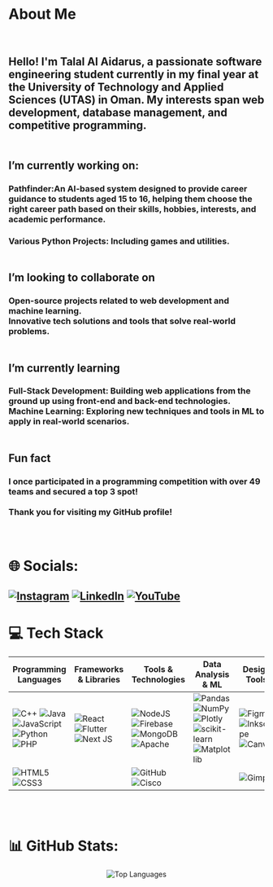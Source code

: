 # About Me<br><br>
## Hello! I'm Talal Al Aidarus, a passionate software engineering student currently in my final year at the University of Technology and Applied Sciences (UTAS) in Oman. My interests span web development, database management, and competitive programming.<br><br>

## I’m currently working on:<br>
### **Pathfinder**:An AI-based system designed to provide career guidance to students aged 15 to 16, helping them choose the right career path based on their skills, hobbies, interests, and academic performance.<br>
### **Various Python Projects**: Including games and utilities.<br><br>


## **I’m looking to collaborate on**<br>
### **Open-source projects** related to web development and machine learning.<br>**Innovative tech solutions** and tools that solve real-world problems.<br><br>
## I’m currently learning<br>
### **Full-Stack Development**: Building web applications from the ground up using front-end and back-end technologies.<br>**Machine Learning**: Exploring new techniques and tools in ML to apply in real-world scenarios.<br><br>

## Fun fact<br>
### I once participated in a programming competition with over 49 teams and secured a top 3 spot!<br><br>Thank you for visiting my GitHub profile!<br><br><br>

# 🌐 Socials:<br>
## [![Instagram](https://img.shields.io/badge/Instagram-%23E4405F.svg?logo=Instagram&logoColor=white)](https://www.instagram.com/talal3idarus/) [![LinkedIn](https://img.shields.io/badge/LinkedIn-%230077B5.svg?logo=linkedin&logoColor=white)](https://www.linkedin.com/in/talal-al-aidarus-962a60276/?originalSubdomain=om) [![YouTube](https://img.shields.io/badge/YouTube-%23FF0000.svg?logo=YouTube&logoColor=white)](https://www.youtube.com/channel/UCzOK72L-JTelK85jeMlXQrQ) 

# 💻 Tech Stack  

| **Programming Languages** | **Frameworks & Libraries** | **Tools & Technologies** | **Data Analysis & ML** | **Design Tools** |
|---------------------------|---------------------------|--------------------------|-------------------------|------------------|
| ![C++](https://img.shields.io/badge/c++-%2300599C.svg?style=for-the-badge&logo=c%2B%2B&logoColor=white) ![Java](https://img.shields.io/badge/java-%23ED8B00.svg?style=for-the-badge&logo=openjdk&logoColor=white) ![JavaScript](https://img.shields.io/badge/javascript-%23323330.svg?style=for-the-badge&logo=javascript&logoColor=%23F7DF1E) ![Python](https://img.shields.io/badge/python-3670A0?style=for-the-badge&logo=python&logoColor=ffdd54) ![PHP](https://img.shields.io/badge/php-%23777BB4.svg?style=for-the-badge&logo=php&logoColor=white) | ![React](https://img.shields.io/badge/react-%2320232a.svg?style=for-the-badge&logo=react&logoColor=%2361DAFB) ![Flutter](https://img.shields.io/badge/Flutter-%2302569B.svg?style=for-the-badge&logo=Flutter&logoColor=white) ![Next JS](https://img.shields.io/badge/Next-black?style=for-the-badge&logo=next.js&logoColor=white) | ![NodeJS](https://img.shields.io/badge/node.js-6DA55F?style=for-the-badge&logo=node.js&logoColor=white) ![Firebase](https://img.shields.io/badge/firebase-%23039BE5.svg?style=for-the-badge&logo=firebase) ![MongoDB](https://img.shields.io/badge/MongoDB-%234ea94b.svg?style=for-the-badge&logo=mongodb&logoColor=white) ![Apache](https://img.shields.io/badge/apache-%23D42029.svg?style=for-the-badge&logo=apache&logoColor=white) | ![Pandas](https://img.shields.io/badge/pandas-%23150458.svg?style=for-the-badge&logo=pandas&logoColor=white) ![NumPy](https://img.shields.io/badge/numpy-%23013243.svg?style=for-the-badge&logo=numpy&logoColor=white) ![Plotly](https://img.shields.io/badge/Plotly-%233F4F75.svg?style=for-the-badge&logo=plotly&logoColor=white) ![scikit-learn](https://img.shields.io/badge/scikit--learn-%23F7931E.svg?style=for-the-badge&logo=scikit-learn&logoColor=white) ![Matplotlib](https://img.shields.io/badge/Matplotlib-%23ffffff.svg?style=for-the-badge&logo=Matplotlib&logoColor=black) | ![Figma](https://img.shields.io/badge/figma-%23F24E1E.svg?style=for-the-badge&logo=figma&logoColor=white) ![Inkscape](https://img.shields.io/badge/Inkscape-e0e0e0?style=for-the-badge&logo=inkscape&logoColor=080A13) ![Canva](https://img.shields.io/badge/Canva-%2300C4CC.svg?style=for-the-badge&logo=Canva&logoColor=white) |
| ![HTML5](https://img.shields.io/badge/html5-%23E34F26.svg?style=for-the-badge&logo=html5&logoColor=white) ![CSS3](https://img.shields.io/badge/css3-%231572B6.svg?style=for-the-badge&logo=css3&logoColor=white) | | ![GitHub](https://img.shields.io/badge/github-%23121011.svg?style=for-the-badge&logo=github&logoColor=white) ![Cisco](https://img.shields.io/badge/cisco-%23049fd9.svg?style=for-the-badge&logo=cisco&logoColor=black) | | ![Gimp](https://img.shields.io/badge/Gimp-657D8B?style=for-the-badge&logo=gimp&logoColor=FFFFFF) |

<br><br>
# 📊 GitHub Stats:
<div align="center">
    <img src="https://github-readme-stats.vercel.app/api/top-langs/?username=Talal3idarus&theme=tokyonight&hide_border=false&include_all_commits=true&count_private=true&layout=compact" alt="Top Languages" />
</div>




<!-- Proudly created with GPRM ( https://gprm.itsvg.in ) -->

